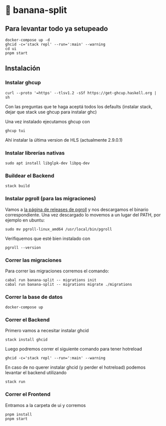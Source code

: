 # 🍌 banana-split


## Para levantar todo ya setupeado

```
docker-compose up -d
ghcid -c='stack repl' --run=':main' --warning
cd ui
pnpm start
```

## Instalación

### Instalar ghcup 

```
curl --proto '=https' --tlsv1.2 -sSf https://get-ghcup.haskell.org | sh
```

Con las preguntas que te haga aceptá todos los defaults (instalar stack,
dejar que stack use ghcup para instalar ghc)

Una vez instalado ejecutamos ghcup con

```
ghcup tui
```

Ahí instalar la última version de HLS (actualmente 2.9.0.1)

### Instalar librerías nativas

```
sudo apt install libglpk-dev libpq-dev

```

### Buildear el Backend

```
stack build
```

### Instalar pgroll (para las migraciones)

Vamos a [la página de releases de pgroll](https://github.com/xataio/pgroll/releases)
y nos descargamos el binario correspondiente. 
Una vez descargado lo movemos a un lugar del PATH, por ejemplo en ubuntu:

```
sudo mv pgroll-linux_amd64 /usr/local/bin/pgroll
```

Verifiquemos que esté bien instalado con

```
pgroll --version
```

### Correr las migraciones

Para correr las migraciones corremos el comando:

```
cabal run banana-split -- migrations init
cabal run banana-split -- migrations migrate ./migrations
```

### Correr la base de datos

```
docker-compose up
```

### Correr el Backend

Primero vamos a necesitar instalar ghcid

```
stack install ghcid
```

Luego podremos correr el siguiente comando para tener hotreload

```
ghcid -c='stack repl' --run=':main' --warning
```

En caso de no querer instalar ghcid (y perder el hotreload) podemos levantar el backend utilizando 

```
stack run
```

### Correr el Frontend

Entramos a la carpeta de ui y corremos 

 ```
pnpm install 
pnpm start
 ```
